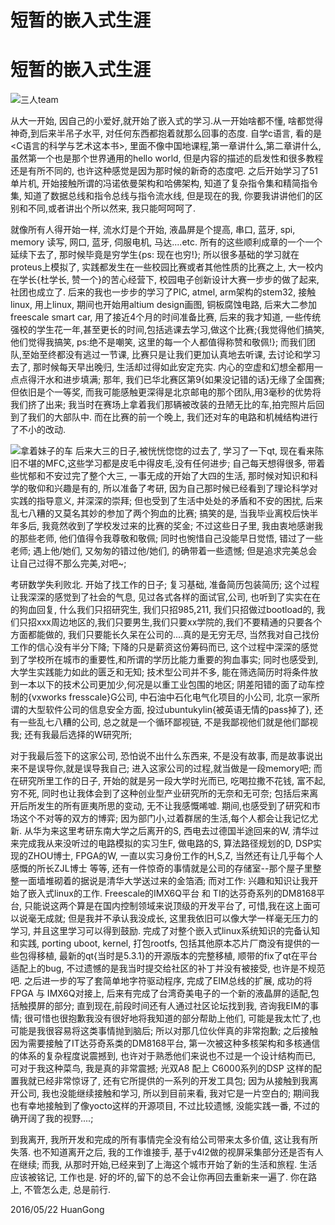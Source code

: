 # 短暂的嵌入式生涯

# 短暂的嵌入式生涯 

![三人team](img/freescale_smart_car_team.png)

从大一开始, 因自己的小爱好,就开始了嵌入式的学习.从一开始啥都不懂, 啥都觉得神奇,到后来半吊子水平, 对任何东西都抱着就那么回事的态度. 自学c语言, 看的是<C语言的科学与艺术这本书>, 里面不像中国地课程,第一章讲什么,第二章讲什么,虽然第一个也是那个世界通用的hello world, 但是内容的描述的启发性和很多教程还是有所不同的, 也许这种感觉是因为那时候的新奇的态度吧. 之后开始学习了51单片机, 开始接触所谓的冯诺依曼架构和哈佛架构, 知道了复杂指令集和精简指令集, 知道了数据总线和指令总线与指令流水线, 但是现在的我, 你要我讲讲他们的区别和不同,或者讲出个所以然来, 我只能呵呵呵了.

就像所有人得开始一样, 流水灯是个开始, 液晶屏是个提高, 串口, 蓝牙, spi, memory 读写, 网口, 蓝牙, 伺服电机, 马达....etc. 所有的这些顺利成章的一个一个延续下去了, 那时候毕竟是穷学生{ps: 现在也穷!}; 所以很多基础的学习就在proteus上模拟了, 实践都发生在一些校园比赛或者其他性质的比赛之上, 大一校内在学长{杜学长, 赞一个}的苦心经营下, 校园电子创新设计大赛一步步的做了起来, 社团也成立了. 后来的我也一步步的学习了PIC, atmel, arm架构的stem32, 接触linux, 用上linux, 期间也开始用altium design画图, 铜板腐蚀电路, 后来大二参加freescale smart car, 用了接近4个月的时间准备比赛, 后来的我才知道, 一些传统强校的学生花一年,甚至更长的时间,包括逃课去学习,做这个比赛;{我觉得他们搞笑, 他们觉得我搞笑, ps:绝不是嘲笑, 这里的每一个人都值得称赞和敬佩!}; 而我们团队,至始至终都没有逃过一节课, 比赛只是让我们更加认真地去听课, 去讨论和学习去了, 那时候每天早出晚归, 生活却过得如此安定充实. 内心的空虚和幻想全都用一点点得汗水和进步填满; 那年, 我们已华北赛区第9{如果没记错的话}无缘了全国赛; 但依旧是个一等奖, 而我可能感触更深得是北京邮电的那个团队,用3毫秒的优势将我们挤了出来; 我当时在赛场上拿着我们那辆被改装的丑陋无比的车,拍完照片后回到了我们的大部队中. 而在比赛的前一个晚上, 我们还对车的电路和机械结构进行了不小的改动.

![拿着妹子的车](img/me_with_mygirl_car.JPG)
后来大三的日子,被恍恍惚惚的过去了, 学习了一下qt, 现在看来陈旧不堪的MFC,这些学习都是皮毛中得皮毛,没有任何进步; 自己每天想得很多, 带着些忧郁和不安过完了整个大三, 一事无成的开始了大四的生活, 那时候对知识和科学的敬仰和兴趣是有的, 所以准备了考研, 因为自己那时候已经看到了理论科学对实践的指导意义, 并深深的崇拜; 但也受到了生活中处处的矛盾和不安的困扰, 后来乱七八糟的又莫名其妙的参加了两个狗血的比赛; 搞笑的是, 当我毕业离校后快半年多后, 我竟然收到了学校发过来的比赛的奖金; 不过这些日子里, 我由衷地感谢我的那些老师, 他们值得令我尊敬和敬佩; 同时也惋惜自己没能早日觉悟, 错过了一些老师; 遇上他/她们, 又匆匆的错过他/她们, 的确带着一些遗憾; 但是追求完美总会让自己过得不那么完美,对吧~;

考研数学失利败北. 开始了找工作的日子; 复习基础, 准备简历包装简历; 这个过程让我深深的感觉到了社会的气息, 见过各式各样的面试官,公司, 也听到了实实在在的狗血回复, 什么我们只招研究生, 我们只招985,211, 我们只招做过bootload的, 我们只招xxx周边地区的,我们只要男生,我们只要xx学院的,我们不要精通的只要各个方面都能做的, 我们只要能长久呆在公司的....真的是无穷无尽, 当然我对自己找份工作的信心没有半分下降; 下降的只是薪资这份筹码而已, 这个过程中深深的感觉到了学校所在城市的重要性,和所谓的学历比能力重要的狗血事实; 同时也感受到, 大学生实践能力如此的匮乏和无知; 技术型公司并不多, 能在筛选简历时将条件放到一本以下的技术公司更加少,何况是以重工业包围的地区; 阴差阳错的面了动车控制的{vxworks fresscale}G公司, 中石油中石化电气化项目的小公司, 北京一家所谓的大型软件公司的信息安全方面, 投过ubuntukylin{被英语无情的pass掉了}, 还有一些乱七八糟的公司, 总之就是一个循环鄙视链, 不是我鄙视他们就是他们鄙视我; 还有我最后选择的W研究所;

对于我最后签下的这家公司, 恐怕说不出什么东西来, 不是没有故事, 而是故事说出来不是误导你,就是误导我自己; 进入这家公司的过程,就当做是一段memory吧; 而在研究所里工作的日子, 开始的就是另一段大学时光而已, 吃喝拉撒不花钱, 富不起,穷不死, 同时也让我体会到了这种创业型产业研究所的无奈和无可奈; 包括后来离开后所发生的所有匪夷所思的变动, 无不让我感慨唏嘘. 期间,也感受到了研究和市场这个不对等的双方的博弈; 因为部门小,过着群居的生活,每个人都会让我记忆尤新. 从华为来这里考研东南大学之后离开的S, 西电去过德国半途回来的W, 清华过来完成我从来没听过的电路模拟的实习生F, 做电路的S, 算法路径规划的D, DSP实现的ZHOU博士, FPGA的W, 一直以实习身份工作的H,S,Z, 当然还有让几乎每个人感慨的所长ZJL博士 等等, 还有一件惊奇的事情就是公司的存储室--那个屋子里整整一面墙堆砌着的据说是清华大学送过来的金箔酒; 而对工作: 兴趣和知识让我开始了嵌入式linux的工作. Freescale的IMX6Q平台 和 TI的达芬奇系列的DM8168平台, 只能说这两个算是在国内控制领域来说顶级的开发平台了,  可惜,我在这上面可以说毫无成就; 但是我并不承认我没成长, 这里我依旧可以像大学一样毫无压力的学习, 并且这里学习可以得到鼓励. 完成了对整个嵌入式linux系统知识的完备认知和实践, porting uboot, kernel, 打包rootfs, 包括其他原本芯片厂商没有提供的一些包得移植, 最新的qt{当时是5.3.1}的开源版本的完整移植, 顺带的fix了qt在平台适配上的bug, 不过遗憾的是我当时提交给社区的补丁并没有被接受, 也许是不规范吧. 之后进一步的写了套简单地字符驱动程序, 完成了EIM总线的扩展, 成功的将FPGA 与 IMX6Q对接上, 后来有完成了台湾奇美电子的一个新的液晶屏的适配,包括触摸屏的部分; 直到现在,前段时间还有人通过社区论坛找到我, 咨询我EIM的事情; 很可惜也很抱歉我没有很好地将我知道的部分帮助上他们, 可能是我太忙了,也可能是我很容易将这类事情抛到脑后; 所以对那几位伙伴真的非常抱歉; 之后接触因为需要接触了IT达芬奇系类的DM8168平台, 第一次被这种多核架构和多核通信的体系的复杂程度说震撼到, 也许对于熟悉他们来说也不过是一个设计结构而已, 可对于我这种菜鸟, 我是真的非常震撼; 光双A8 配上 C6000系列的DSP 这样的配置我就已经非常惊讶了, 还有它所提供的一系列的开发工具包; 因为从接触到我离开公司, 我也没能继续接触和学习, 所以到目前来看, 我对它是一片空白的; 期间我也有幸地接触到了像yocto这样的开源项目, 不过比较遗憾, 没能实践一番, 不过的确开阔了我的视野....;

到我离开, 我所开发和完成的所有事情完全没有给公司带来太多价值, 这让我有所失落. 也不知道离开之后, 我的工作谁接手, 基于v4l2做的视屏采集部分还是否有人在继续; 而我, 从那时开始,已经来到了上海这个城市开始了新的生活和旅程. 生活应该被铭记, 工作也是. 好的坏的,留下的总不会让你再回去重新来一遍了. 你在路上, 不管怎么走, 总是前行. 

2016/05/22
HuanGong